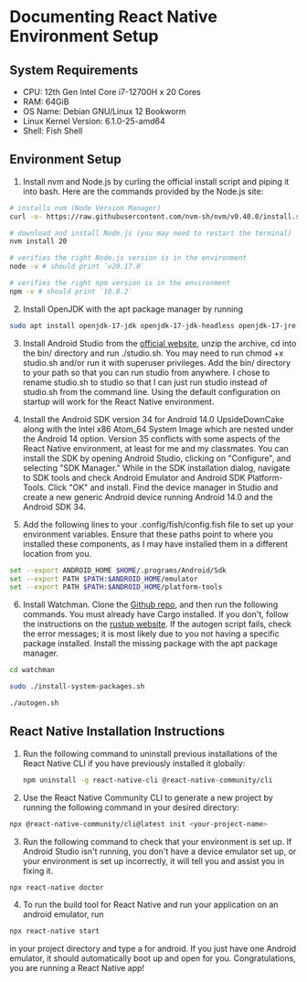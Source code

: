 # Documenting React Native Environment Setup

## System Requirements

- CPU: 12th Gen Intel Core i7-12700H x 20 Cores
- RAM: 64GiB
- OS Name: Debian GNU/Linux 12 Bookworm
- Linux Kernel Version: 6.1.0-25-amd64
- Shell: Fish Shell

## Environment Setup

1. Install nvm and Node.js by curling the official install script and piping it into bash. Here are the commands provided by the Node.js site:

```bash
# installs nvm (Node Version Manager)
curl -o- https://raw.githubusercontent.com/nvm-sh/nvm/v0.40.0/install.sh | bash

# download and install Node.js (you may need to restart the terminal)
nvm install 20

# verifies the right Node.js version is in the environment
node -v # should print `v20.17.0`

# verifies the right npm version is in the environment
npm -v # should print `10.8.2`
```

2. Install OpenJDK with the apt package manager by running

```bash
sudo apt install openjdk-17-jdk openjdk-17-jdk-headless openjdk-17-jre openjdk-17-jre-headless
```

3. Install Android Studio from the [official website](https://developer.android.com/studio/index.html), unzip the archive, cd into the bin/ directory and run ./studio.sh. You may need to run chmod +x studio.sh and/or run it with superuser privileges. Add the bin/ directory to your path so that you can run studio from anywhere. I chose to rename studio.sh to studio so that I can just run studio instead of studio.sh from the command line. Using the default configuration on startup will work for the React Native environment.

4. Install the Android SDK version 34 for Android 14.0 UpsideDownCake along with the Intel x86 Atom_64 System Image which are nested under the Android 14 option. Version 35 conflicts with some aspects of the React Native environment, at least for me and my classmates. You can install the SDK by opening Android Studio, clicking on "Configure", and selecting "SDK Manager." While in the SDK installation dialog, navigate to SDK tools and check Android Emulator and Android SDK Platform-Tools. Click "OK" and install. Find the device manager in Studio and create a new generic Android device running Android 14.0 and the Android SDK 34.

5. Add the following lines to your .config/fish/config.fish file to set up your environment variables. Ensure that these paths point to where you installed these components, as I may have installed them in a different location from you.

```bash
set --export ANDROID_HOME $HOME/.programs/Android/Sdk
set --export PATH $PATH:$ANDROID_HOME/emulator
set --export PATH $PATH:$ANDROID_HOME/platform-tools
```

6. Install Watchman. Clone the [Github repo](https://github.com/facebook/watchman/), and then run the following commands. You must already have Cargo installed. If you don't, follow the instructions on the [rustup website](https://rustup.rs). If the autogen script fails, check the error messages; it is most likely due to you not having a specific package installed. Install the missing package with the apt package manager.

```bash
cd watchman

sudo ./install-system-packages.sh

./autogen.sh
```

## React Native Installation Instructions

1. Run the following command to uninstall previous installations of the React Native CLI if you have previously installed it globally:

   ```bash
   npm uninstall -g react-native-cli @react-native-community/cli
   ```

2. Use the React Native Community CLI to generate a new project by running the following command in your desired directory:

```bash
npx @react-native-community/cli@latest init <your-project-name>
```

3. Run the following command to check that your environment is set up. If Android Studio isn't running, you don't have a device emulator set up, or your environment is set up incorrectly, it will tell you and assist you in fixing it.

```bash
npx react-native doctor
```

4. To run the build tool for React Native and run your application on an android emulator, run

```bash
npx react-native start
```

in your project directory and type a for android. If you just have one Android emulator, it should automatically boot up and open for you. Congratulations, you are running a React Native app!
